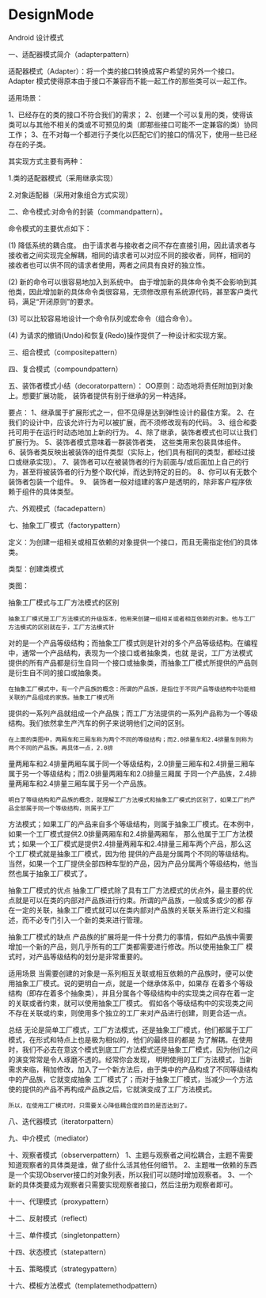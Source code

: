 # DesignMode
Android 设计模式

一、适配器模式简介（adapterpattern）

适配器模式（Adapter）：将一个类的接口转换成客户希望的另外一个接口。Adapter 模式使得原本由于接口不兼容而不能一起工作的那些类可以一起工作。

适用场景：

1、已经存在的类的接口不符合我们的需求；
2、创建一个可以复用的类，使得该类可以与其他不相关的类或不可预见的类（即那些接口可能不一定兼容的类）协同工作；
3、在不对每一个都进行子类化以匹配它们的接口的情况下，使用一些已经存在的子类。

其实现方式主要有两种：

1.类的适配器模式（采用继承实现）

2.对象适配器（采用对象组合方式实现）


二、命令模式:对命令的封装（commandpattern）。

命令模式的主要优点如下：

(1) 降低系统的耦合度。
    由于请求者与接收者之间不存在直接引用，因此请求者与接收者之间实现完全解耦，相同的请求者可以对应不同的接收者，同样，相同的
接收者也可以供不同的请求者使用，两者之间具有良好的独立性。

(2) 新的命令可以很容易地加入到系统中。
    由于增加新的具体命令类不会影响到其他类，因此增加新的具体命令类很容易，无须修改原有系统源代码，甚至客户类代码，满足“开闭原则”的要求。

(3) 可以比较容易地设计一个命令队列或宏命令（组合命令）。

(4) 为请求的撤销(Undo)和恢复(Redo)操作提供了一种设计和实现方案。

三、组合模式（compositepattern）

四、复合模式（compoundpattern）

五、装饰者模式小结（decoratorpattern）：
OO原则：动态地将责任附加到对象上。想要扩展功能， 装饰者提供有别于继承的另一种选择。

要点：
1、继承属于扩展形式之一，但不见得是达到弹性设计的最佳方案。
2、在我们的设计中，应该允许行为可以被扩展，而不须修改现有的代码。
3、组合和委托可用于在运行时动态地加上新的行为。
4、除了继承，装饰者模式也可以让我们扩展行为。
5、装饰者模式意味着一群装饰者类， 这些类用来包装具体组件。
6、装饰者类反映出被装饰的组件类型（实际上，他们具有相同的类型，都经过接口或继承实现）。
7、装饰者可以在被装饰者的行为前面与/或后面加上自己的行为，甚至将被装饰者的行为整个取代掉，而达到特定的目的。
8、你可以有无数个装饰者包装一个组件。
9、 装饰者一般对组建的客户是透明的，除非客户程序依赖于组件的具体类型。

六、外观模式（facadepattern）

七、抽象工厂模式（factorypattern）

定义：为创建一组相关或相互依赖的对象提供一个接口，而且无需指定他们的具体类。

类型：创建类模式

类图：

抽象工厂模式与工厂方法模式的区别

    抽象工厂模式是工厂方法模式的升级版本，他用来创建一组相关或者相互依赖的对象。他与工厂方法模式的区别就在于，工厂方法模式针
对的是一个产品等级结构；而抽象工厂模式则是针对的多个产品等级结构。在编程中，通常一个产品结构，表现为一个接口或者抽象类，也就
是说，工厂方法模式提供的所有产品都是衍生自同一个接口或抽象类，而抽象工厂模式所提供的产品则是衍生自不同的接口或抽象类。

    在抽象工厂模式中，有一个产品族的概念：所谓的产品族，是指位于不同产品等级结构中功能相关联的产品组成的家族。抽象工厂模式所
提供的一系列产品就组成一个产品族；而工厂方法提供的一系列产品称为一个等级结构。我们依然拿生产汽车的例子来说明他们之间的区别。


    在上面的类图中，两厢车和三厢车称为两个不同的等级结构；而2.0排量车和2.4排量车则称为两个不同的产品族。再具体一点，2.0排
量两厢车和2.4排量两厢车属于同一个等级结构，2.0排量三厢车和2.4排量三厢车属于另一个等级结构；而2.0排量两厢车和2.0排量三厢属
于同一个产品族，2.4排量两厢车和2.4排量三厢车属于另一个产品族。

    明白了等级结构和产品族的概念，就理解工厂方法模式和抽象工厂模式的区别了，如果工厂的产品全部属于同一个等级结构，则属于工厂
方法模式；如果工厂的产品来自多个等级结构，则属于抽象工厂模式。在本例中，如果一个工厂模式提供2.0排量两厢车和2.4排量两厢车，
那么他属于工厂方法模式；如果一个工厂模式是提供2.4排量两厢车和2.4排量三厢车两个产品，那么这个工厂模式就是抽象工厂模式，因为他
提供的产品是分属两个不同的等级结构。当然，如果一个工厂提供全部四种车型的产品，因为产品分属两个等级结构，他当然也属于抽象工厂模式了。


抽象工厂模式的优点
    抽象工厂模式除了具有工厂方法模式的优点外，最主要的优点就是可以在类的内部对产品族进行约束。所谓的产品族，一般或多或少的都
存在一定的关联，抽象工厂模式就可以在类内部对产品族的关联关系进行定义和描述，而不必专门引入一个新的类来进行管理。

抽象工厂模式的缺点
    产品族的扩展将是一件十分费力的事情，假如产品族中需要增加一个新的产品，则几乎所有的工厂类都需要进行修改。所以使用抽象工厂
模式时，对产品等级结构的划分是非常重要的。

适用场景
    当需要创建的对象是一系列相互关联或相互依赖的产品族时，便可以使用抽象工厂模式。说的更明白一点，就是一个继承体系中，如果存
在着多个等级结构（即存在着多个抽象类），并且分属各个等级结构中的实现类之间存在着一定的关联或者约束，就可以使用抽象工厂模式。
假如各个等级结构中的实现类之间不存在关联或约束，则使用多个独立的工厂来对产品进行创建，则更合适一点。


总结
    无论是简单工厂模式，工厂方法模式，还是抽象工厂模式，他们都属于工厂模式，在形式和特点上也是极为相似的，他们的最终目的都是
为了解耦。在使用时，我们不必去在意这个模式到底工厂方法模式还是抽象工厂模式，因为他们之间的演变常常是令人琢磨不透的。经常你会发现，
明明使用的工厂方法模式，当新需求来临，稍加修改，加入了一个新方法后，由于类中的产品构成了不同等级结构中的产品族，它就变成抽象
工厂模式了；而对于抽象工厂模式，当减少一个方法使的提供的产品不再构成产品族之后，它就演变成了工厂方法模式。

    所以，在使用工厂模式时，只需要关心降低耦合度的目的是否达到了。
    
八、迭代器模式（iteratorpattern）

九、中介模式（mediator）

十、观察者模式（observerpattern）
    1、主题与观察者之间松耦合，主题不需要知道观察者的具体类是谁，做了些什么活其他任何细节。
    2、主题唯一依赖的东西是一个实现Observer接口的对象列表，所以我们可以随时增加观察者。
    3、一个新的具体类要成为观察者只需要实现观察者接口，然后注册为观察者即可。

十一、代理模式（proxypattern）

十二、反射模式（reflect）

十三、单件模式（singletonpattern）

十四、状态模式（statepattern）

十五、策略模式（strategypattern）

十六、模板方法模式（templatemethodpattern）
